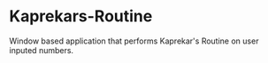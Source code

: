 # Kaprekars-Routine
Window based application that performs Kaprekar's Routine on user inputed numbers.
